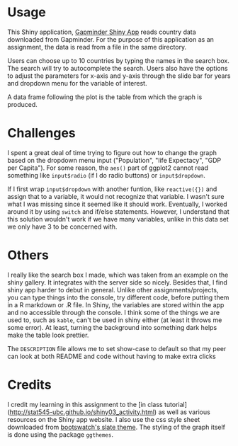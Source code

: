 
# Usage 
This Shiny application, [Gapminder Shiny App](http://santinalin.shinyapps.io/Gapminder_App) reads country data downloaded from Gapminder. For the purpose of this application as an assignment, the data is read from a file in the same directory. 

Users can choose up to 10 countries by typing the names in the search box. The search will try to autocomplete the search. Users also have the options to adjust the parameters for x-axis and y-axis through the slide bar for years and dropdown menu for the variable of interest. 

A data frame following the plot is the table from which the graph is produced. 


# Challenges 
I spent a great deal of time trying to figure out how to change the graph based on the dropdown menu input ("Population", "life Expectacy", "GDP per Capita"). For some reason, the `aes()` part of ggplot2 cannot read something like `input$radio` (if I do radio buttons) or `input$dropdown`. 

If I first wrap `input$dropdown` with another funtion, like `reactive({})` and assign that to a variable, it would not recognize that variable. I wasn't sure what I was missing since it seemed like it should work. Eventually, I worked around it by using `switch` and if/else statements. However, I understand that this solution wouldn't work if we have many variables, unlike in this data set we only have 3 to be concerned with. 

# Others

I really like the search box I made, which was taken from an example on the shiny gallery. It integrates with the server side so nicely. Besides that, I find shiny app harder to debut in general. Unlike other assignments/projects, you can type things into the console, try different code, before putting them in a R markdown or .R file. In Shiny, the variables are stored within the app and no accessible through the console. I think some of the things we are used to, such as `kable`, can't be used in shiny either (at least it throws me some error). At least, turning the background into something dark helps make the table look prettier.

The `DESCRIPTION` file allows me to set show-case to default so that my peer can look at both README and code without having to make extra clicks

# Credits 

I credit my learning in this assignment to the [in class tutorial] (http://stat545-ubc.github.io/shiny03_activity.html) as well as various resources on the Shiny app website. I also use the css style sheet downloaded from [bootswatch's slate theme](http://bootswatch.com/slate/). The styling of the graph itself is done using the package `ggthemes`. 
